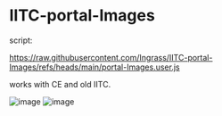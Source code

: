 # IITC-portal-Images

script:

https://raw.githubusercontent.com/Ingrass/IITC-portal-Images/refs/heads/main/portal-Images.user.js

works with CE and old IITC.

![image](https://github.com/user-attachments/assets/66d17a68-9505-42ee-b0a6-f01ed8b40e33)
![image](https://github.com/user-attachments/assets/3761b62d-cb83-489c-b4d2-dd7d2fe73961)
